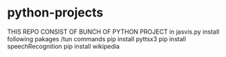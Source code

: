 # python-projects
THIS REPO CONSIST OF BUNCH OF PYTHON PROJECT 
in jasvis.py 
install following pakages /tun commands
pip install pyttsx3
pip install speechRecognition
pip install wikipedia
